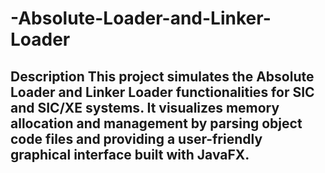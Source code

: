 # -Absolute-Loader-and-Linker-Loader
## Description This project simulates the **Absolute Loader** and **Linker Loader** functionalities for SIC and SIC/XE systems. It visualizes memory allocation and management by parsing object code files and providing a user-friendly graphical interface built with JavaFX.
